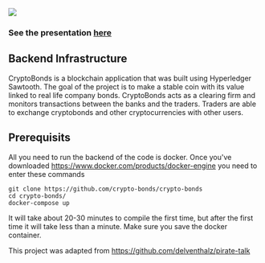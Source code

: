 ![](https://i.imgur.com/QFZWlB8.png)

### See the presentation [here](https://docs.google.com/presentation/d/1UywBqI5BPFJGwuiuyk_dkiVG5Gp_MBcy3H9_N4azTIk/edit?usp=sharing)

## Backend Infrastructure

CryptoBonds is a blockchain application that was built using Hyperledger Sawtooth. The goal of the project is to make a stable coin with its value linked to real life company bonds. CryptoBonds acts as a clearing firm and monitors transactions between the banks and the traders. Traders are able to exchange cryptobonds and other cryptocurrencies with other users. 

## Prerequisits

All you need to run the backend of the code is docker. Once you've downloaded https://www.docker.com/products/docker-engine you need to enter these commands

```
git clone https://github.com/crypto-bonds/crypto-bonds
cd crypto-bonds/
docker-compose up
```

It will take about 20-30 minutes to compile the first time, but after the first time it will take less than a minute. Make sure you save the docker container.

This project was adapted from https://github.com/delventhalz/pirate-talk

